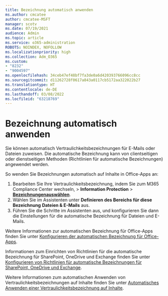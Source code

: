 ```yaml
---
title: Bezeichnung automatisch anwenden
ms.author: cmcatee
author: cmcatee-MSFT
manager: scotv
ms.date: 07/19/2021
audience: Admin
ms.topic: article
ms.service: o365-administration
ROBOTS: NOINDEX, NOFOLLOW
ms.localizationpriority: high
ms.collection: Adm_O365
ms.custom:
- "8232"
- "9004597"
ms.openlocfilehash: 34ceb47ef48bf7fa3de0a6d420393766096cc8cc
ms.sourcegitcommit: d11262728f0617a843a0117cb5172aa322022b27
ms.translationtype: HT
ms.contentlocale: de-DE
ms.lasthandoff: 03/08/2022
ms.locfileid: "63218769"
---
```

# <a name="auto-apply-labeling"></a>Bezeichnung automatisch anwenden

Sie können automatisch Vertraulichkeitsbezeichnungen für E-Mails oder Dateien zuweisen. Die automatische Bezeichnung kann von clientseitigen oder dienstseitigen Methoden (Richtlinien für automatische Bezeichnungen) angewendet werden.

So wenden Sie Bezeichnungen automatisch auf Inhalte in Office-Apps an: 

1. Bearbeiten Sie Ihre Vertraulichkeitsbezeichnung, indem Sie zum M365 Compliance Center wechseln, > **Information Protection** > [**Bezeichnungenauswählen**](https://compliance.microsoft.com/informationprotection?viewid=sensitivitylabels). 
1. Wählen Sie im Assistenten unter **Definieren des Bereichs für diese Bezeichnung** **Dateien & E-Mails** aus. 
1. Führen Sie die Schritte im Assistenten aus, und konfigurieren Sie dann die Einstellungen für die automatische Bezeichnung für Dateien und E-Mails. 

Weitere Informationen zur automatischen Bezeichnung für Office-Apps finden Sie unter [Konfigurieren der automatischen Bezeichnung für Office-Apps](https://docs.microsoft.com/microsoft-365/compliance/apply-sensitivity-label-automatically#how-to-configure-auto-labeling-for-office-apps).

Informationen zum Einrichten von Richtlinien für die automatische Bezeichnung für SharePoint, OneDrive und Exchange finden Sie unter [Konfigurieren von Richtlinien für automatische Bezeichnungen für SharePoint, OneDrive und Exchange](https://go.microsoft.com/fwlink/?linkid=2148841).

Weitere Informationen zum automatischen Anwenden von Vertraulichkeitsbezeichnungen auf Inhalte finden Sie unter [Automatisches Anwenden einer Vertraulichkeitsbezeichnung auf Inhalte](https://docs.microsoft.com/microsoft-365/compliance/apply-sensitivity-label-automatically).